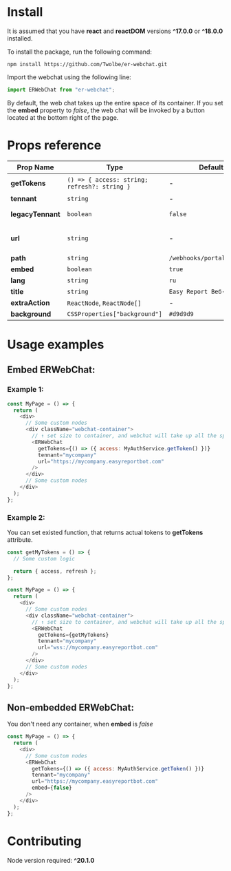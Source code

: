 # Install

It is assumed that you have **react** and **reactDOM** versions **^17.0.0** or **^18.0.0** installed.

To install the package, run the following command:

```console
npm install https://github.com/Twolbe/er-webchat.git
```

Import the webchat using the following line:

```js
import ERWebChat from "er-webchat";
```

By default, the web chat takes up the entire space of its container.
If you set the **embed** property to _false_, the web chat will be invoked by a button located at the bottom right of the page.

# Props reference

| Prop Name         | Type                                         | Default                    | Required | Description                                                                                                |
| ----------------- | -------------------------------------------- | -------------------------- | -------- | ---------------------------------------------------------------------------------------------------------- |
| **getTokens**     | `() => { access: string; refresh?: string }` | -                          | ✅       | function; returns current access and refresh tokens; refresh token is optional                             |
| **tennant**       | `string`                                     | -                          | ✅       | client realm in keycloak                                                                                   |
| **legacyTennant** | `boolean`                                    | `false`                    | ❌       | if `true`, uses legacy (ER<25.3.5) tennant structure                                                      |
| **url**           | `string`                                     | -                          | ✅       | URL to reach ER core: [protocol]://easyreport.mycompany.com; protocol values: `wss`, `https`, `ws`, `http` |
| **path**          | `string`                                     | `/webhooks/portal/webhook` | ❌       | path to socket connection                                                                                  |
| **embed**         | `boolean`                                    | `true`                     | ❌       | webchat on page or over page                                                                               |
| **lang**          | `string`                                     | `ru`                       | ❌       | language                                                                                                   |
| **title**         | `string`                                     | `Easy Report Веб-чат`      | ❌       | webchat title                                                                                              |
| **extraAction**   | `ReactNode`, `ReactNode[]`                   | -                          | ❌       | extra action for header                                                                                    |
| **background**    | `CSSProperties["background"]`                | `#d9d9d9`                  | ❌       | background CSS property                                                                                    |

# Usage examples

## Embed ERWebChat:

### Example 1:

```js
const MyPage = () => {
  return (
    <div>
      // Some custom nodes
      <div className="webchat-container">
        // ↑ set size to container, and webchat will take up all the space
        <ERWebChat
          getTokens={() => ({ access: MyAuthService.getToken() })}
          tennant="mycompany"
          url="https://mycompany.easyreportbot.com"
        />
      </div>
      // Some custom nodes
    </div>
  );
};
```

### Example 2:

You can set existed function, that returns actual tokens to **getTokens** attribute.

```js
const getMyTokens = () => {
  // Some custom logic

  return { access, refresh };
};

const MyPage = () => {
  return (
    <div>
      // Some custom nodes
      <div className="webchat-container">
        // ↑ set size to container, and webchat will take up all the space
        <ERWebChat
          getTokens={getMyTokens}
          tennant="mycompany"
          url="wss://mycompany.easyreportbot.com"
        />
      </div>
      // Some custom nodes
    </div>
  );
};
```

## Non-embedded ERWebChat:

You don't need any container, when **embed** is _false_

```js
const MyPage = () => {
  return (
    <div>
      // Some custom nodes
      <ERWebChat
        getTokens={() => ({ access: MyAuthService.getToken() })}
        tennant="mycompany"
        url="https://mycompany.easyreportbot.com"
        embed={false}
      />
    </div>
  );
};
```

# Contributing

Node version required: **^20.1.0**
